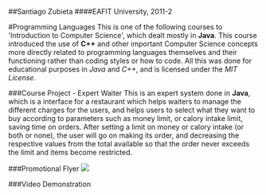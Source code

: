 ##Santiago Zubieta
####EAFIT University, 2011-2

#Programming Languages
This is one of the following courses to 'Introduction to Computer Science', which dealt mostly in **Java**. This course introduced the use of **C++** and other important Computer Science concepts more directly related to programming languages themselves and their functioning rather than coding styles or how to code. All this was done for educational purposes in *Java* and *C++*, and is licensed under the *MIT License*.

###Course Project - Expert Waiter
This is an expert system done in **Java**, which is a interface for a restaurant which helps waiters to manage the different charges for the users, and helps users to select what they want to buy according to parameters such as money limit, or calory intake limit, saving time on orders. After setting a limit on money or calory intake (or both or none), the user will go on making its order, and decreasing the respective values from the total available so that the order never exceeds the limit and items become restricted.

###Promotional Flyer 
![](https://raw2.github.com/Zubieta/Programming_Languages/master/Course_Project_Expert_System/Image_Files/Flyer.png) 

###Video Demonstration